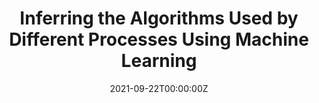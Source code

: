 ---
display_title: "Inferring the Algorithms Used by Different Processes Using Machine Learning"
title: "Inferring the Algorithms Used by Different Processes Using Machine Learning"
date: 2021-09-22T00:00:00Z
draft: false
layout: event
poster: "images/event_posters/2021-2022/dev_club_1.jpg"
poster_cover: "contain"
poster_position: "center"
short_description: "Dev Club is a great place to meet new people and discuss projects!"
start_time: "6:00 - 7:00 PM EDT"
location: "Discord"
location_link: "http://discord.carletoncomputersciencesociety.ca/"
background: "images/orientation2018-min.jpeg"
publishdate: 2021-01-01
---